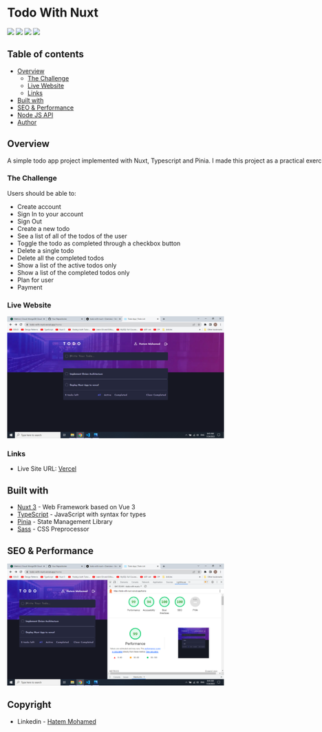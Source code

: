 # Todo With Nuxt

<nobr><img src="https://img.shields.io/badge/nuxt%20js-00C58E?style=for-the-badge&logo=nuxtdotjs&logoColor=white" /> <nobr/>
<nobr><img src="https://img.shields.io/badge/TypeScript-007ACC?style=for-the-badge&logo=typescript&logoColor=white" /> <nobr/>
<nobr><img src="https://img.shields.io/badge/Sass-CC6699?style=for-the-badge&logo=sass&logoColor=white" /> <nobr/>
<nobr><img src="https://img.shields.io/badge/Vercel-000000?style=for-the-badge&logo=vercel&logoColor=white" /> <nobr/>

## Table of contents

- [Overview](#overview)
  - [The Challenge](#the-challenge)
  - [Live Website](#live-website)
  - [Links](#links)
- [Built with](#built-with)
- [SEO & Performance](#seo-&-performance)
- [Node JS API](#node-js-api)
- [Author](#author)

## Overview

A simple todo app project implemented with Nuxt, Typescript and Pinia. I made this project as a practical exercise for what I learned within these technologies.

### The Challenge

Users should be able to:

- Create account
- Sign In to your account
- Sign Out
- Create a new todo
- See a list of all of the todos of the user
- Toggle the todo as completed through a checkbox button
- Delete a single todo
- Delete all the completed todos
- Show a list of the active todos only
- Show a list of the completed todos only
- Plan for user
- Payment

### Live Website

![Live Website](assets/images/live.png)

### Links

- Live Site URL: [Vercel](https://todo-with-nuxt.vercel.app/)

## Built with

- [Nuxt 3](https://vuejs.org/) - Web Framework based on Vue 3
- [TypeScript](https://www.typescriptlang.org/) - JavaScript with syntax for types
- [Pinia](https://pinia.vuejs.org/) - State Management Library
- [Sass](https://sass-lang.com/) - CSS Preprocessor

## SEO & Performance

![LightHouse](assets/images/seo.png)

## Copyright
- Linkedin - [Hatem Mohamed](https://www.linkedin.com/in/hatem-mohamed-85346916a/)
